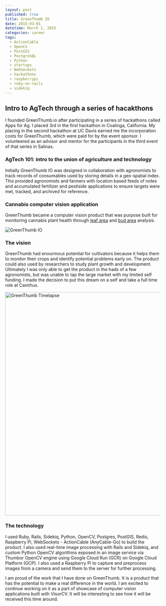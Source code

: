 ```yaml
---
layout: post
published: true
title: GreenThumb IO
date: 2015-03-01
datetime: March 1, 2015
categories: career
tags:
  - ActionCable
  - OpenCV
  - PostGIS
  - PostgreSQL
  - Python
  - startups
  - WebSockets
  - hackathons
  - raspberrypi
  - ruby-on-rails
  - sidekiq
---
```


## Intro to AgTech through a series of hacakthons
I founded GreenThumb.io after participating in a series of hackathons called Apps for Ag. I placed 3rd in the first hackathon in Coalinga, California. My placing in the second hackathon at UC Davis earned me the incorporation costs for GreenThumb, which were paid for by the event sponsor. I volunteered as an advisor and mentor for the participants in the third event of that series in Salinas.

### AgTech 101: intro to the union of agriculture and technology
Initially GreenThumb IO was designed in collaboration with agronomists to track records of consumables used by storing details in a geo-spatial index. This provided agronomists and farmers with location based feeds of notes and accumulated fertilizer and pestiside applications to ensure targets were met, tracked, and archived for reference.

### Cannabis computer vision application
GreenThumb became a computer vision product that was purpose built for monitoring cannabis plant health through [leaf area](/greenthumb/leaf-area) and [bud area](/greenthumb/bud-area/) analysis. 

![GreenThumb IO](https://res.cloudinary.com/tonsoffun/image/upload/v1697299678/greenthumb-graph_pc5wfd.gif)

### The vision
GreenThumb had enourmous potential for cultivators because it helps them to monitor their crops and identify potential problems early on. The product could also used by researchers to study plant growth and development. Ultimately I was only able to get the product in the hads of a few agronomists, but was unable to tap the large market with my limited self funding. I made the decision to put this dream on a self and take a full time role at Cainthus.

<img src="https://res.cloudinary.com/tonsoffun/image/upload/v1697302623/greenthumb-io_gmrbku.gif" alt="GreenThumb Timelapse" style="width: 720px;">

### The technology
I used Ruby, Rails, Sidekiq, Python, OpenCV, Postgres, PostGIS, Redis, Raspberry Pi, WebSockets - ActionCable (AnyCable-Go) to build the product. I also used real-time image processing with Rails and Sidekiq, and custom Python OpenCV algorithms exposed in an image service via Thumbor OpenCV engine using Google Cloud Run (GCR) on Google Cloud Platform (GCP). I also used a Raspberry Pi to capture and preprocess images from a camera and send them to the server for further processing.


I am proud of the work that I have done on GreenThumb. It is a product that has the potential to make a real difference in the world. I am excited to continue working on it as a part of showcase of computer vision applications built with VisorCV. It will be interesting to see how it will be received this time around.
